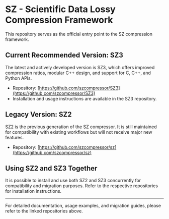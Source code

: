 # SZ - Scientific Data Lossy Compression Framework

This repository serves as the official entry point to the SZ compression framework.

## Current Recommended Version: SZ3

The latest and actively developed version is SZ3, which offers improved compression ratios, modular C++ design, and support for C, C++, and Python APIs. 

- Repository: [https://github.com/szcompressor/SZ3](https://github.com/szcompressor/SZ3)
- Installation and usage instructions are available in the SZ3 repository.

## Legacy Version: SZ2

SZ2 is the previous generation of the SZ compressor. It is still maintained for compatibility with existing workflows but will not receive major new features.

- Repository: [https://github.com/szcompressor/sz](https://github.com/szcompressor/sz)

## Using SZ2 and SZ3 Together

It is possible to install and use both SZ2 and SZ3 concurrently for compatibility and migration purposes. Refer to the respective repositories for installation instructions.

---

For detailed documentation, usage examples, and migration guides, please refer to the linked repositories above.
